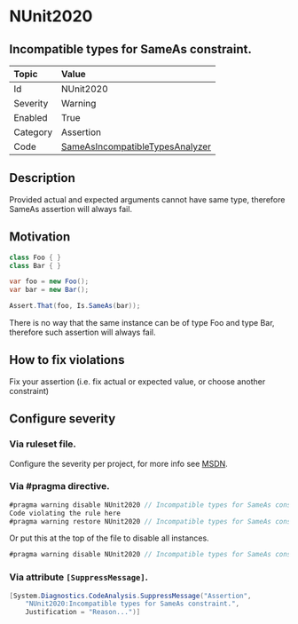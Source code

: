# NUnit2020
## Incompatible types for SameAs constraint.

| Topic    | Value
| :--      | :--
| Id       | NUnit2020
| Severity | Warning
| Enabled  | True
| Category | Assertion
| Code     | [SameAsIncompatibleTypesAnalyzer](https://github.com/nunit/nunit.analyzers/blob/0.2.0/src/nunit.analyzers/SameAsIncompatibleTypes/SameAsIncompatibleTypesAnalyzer.cs)


## Description

Provided actual and expected arguments cannot have same type, therefore SameAs assertion will always fail.

## Motivation

```csharp
class Foo { }
class Bar { }

var foo = new Foo();
var bar = new Bar();

Assert.That(foo, Is.SameAs(bar));
```

There is no way that the same instance can be of type Foo and type Bar, therefore such assertion will always fail.

## How to fix violations

Fix your assertion (i.e. fix actual or expected value, or choose another constraint)

<!-- start generated config severity -->
## Configure severity

### Via ruleset file.

Configure the severity per project, for more info see [MSDN](https://msdn.microsoft.com/en-us/library/dd264949.aspx).

### Via #pragma directive.

```csharp
#pragma warning disable NUnit2020 // Incompatible types for SameAs constraint.
Code violating the rule here
#pragma warning restore NUnit2020 // Incompatible types for SameAs constraint.
```

Or put this at the top of the file to disable all instances.
```csharp
#pragma warning disable NUnit2020 // Incompatible types for SameAs constraint.
```

### Via attribute `[SuppressMessage]`.

```csharp
[System.Diagnostics.CodeAnalysis.SuppressMessage("Assertion", 
    "NUnit2020:Incompatible types for SameAs constraint.",
    Justification = "Reason...")]
```
<!-- end generated config severity -->
